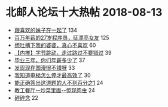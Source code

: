 # 北邮人论坛十大热帖 2018-08-13

- [跟喜欢的妹子在一起了](https://bbs.byr.cn/article/Feeling/3071120) 134
- [百万年薪的27岁程序员，征漂亮女友](https://bbs.byr.cn/article/Friends/1884241) 125
- [想吐槽下我的婆婆，真心不喜欢](https://bbs.byr.cn/article/FamilyLife/141354) 60
- [【内推】字节跳动，走过路过不要错过](https://bbs.byr.cn/article/JavaScript/4103) 39
- [毕业三年，你们年薪多少了](https://bbs.byr.cn/article/WorkLife/1106829) 37
- [发现现在国漫很不错呀](https://bbs.byr.cn/article/Comic/629135) 33
- [我知道电梯怎么停才最高效了](https://bbs.byr.cn/article/Talking/6034171) 30
- [能正确答出这道题的人不到百分之1](https://bbs.byr.cn/article/Picture/3218462) 24
- [教工餐厅--炒菜里面--惊现肉虫](https://bbs.byr.cn/article/Food/495380) 24
- [碎碎念](https://bbs.byr.cn/article/InnerMongolia/66553) 22


